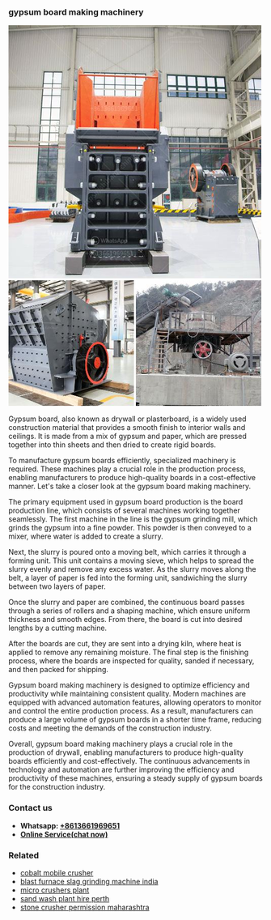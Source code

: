 <h3>gypsum board making machinery</h3><img src='1708499583.jpg' alt=''><p>Gypsum board, also known as drywall or plasterboard, is a widely used construction material that provides a smooth finish to interior walls and ceilings. It is made from a mix of gypsum and paper, which are pressed together into thin sheets and then dried to create rigid boards.</p><p>To manufacture gypsum boards efficiently, specialized machinery is required. These machines play a crucial role in the production process, enabling manufacturers to produce high-quality boards in a cost-effective manner. Let's take a closer look at the gypsum board making machinery.</p><p>The primary equipment used in gypsum board production is the board production line, which consists of several machines working together seamlessly. The first machine in the line is the gypsum grinding mill, which grinds the gypsum into a fine powder. This powder is then conveyed to a mixer, where water is added to create a slurry.</p><p>Next, the slurry is poured onto a moving belt, which carries it through a forming unit. This unit contains a moving sieve, which helps to spread the slurry evenly and remove any excess water. As the slurry moves along the belt, a layer of paper is fed into the forming unit, sandwiching the slurry between two layers of paper.</p><p>Once the slurry and paper are combined, the continuous board passes through a series of rollers and a shaping machine, which ensure uniform thickness and smooth edges. From there, the board is cut into desired lengths by a cutting machine.</p><p>After the boards are cut, they are sent into a drying kiln, where heat is applied to remove any remaining moisture. The final step is the finishing process, where the boards are inspected for quality, sanded if necessary, and then packed for shipping.</p><p>Gypsum board making machinery is designed to optimize efficiency and productivity while maintaining consistent quality. Modern machines are equipped with advanced automation features, allowing operators to monitor and control the entire production process. As a result, manufacturers can produce a large volume of gypsum boards in a shorter time frame, reducing costs and meeting the demands of the construction industry.</p><p>Overall, gypsum board making machinery plays a crucial role in the production of drywall, enabling manufacturers to produce high-quality boards efficiently and cost-effectively. The continuous advancements in technology and automation are further improving the efficiency and productivity of these machines, ensuring a steady supply of gypsum boards for the construction industry.</p><h3>Contact us</h3><ul><li><strong>Whatsapp:&nbsp;<a href="https://wa.me/8613661969651">+8613661969651</a></strong></li><li><a href="https://swt.shibang-china.com/?git&amp;zhl&amp;gypsum board making machinery"><strong>Online Service(chat now)</strong></a></li></ul><h3>Related</h3><ul><li><a href='cobalt mobile crusher.md'>cobalt mobile crusher</a></li><li><a href='blast furnace slag grinding machine india.md'>blast furnace slag grinding machine india</a></li><li><a href='micro crushers plant.md'>micro crushers plant</a></li><li><a href='sand wash plant hire perth.md'>sand wash plant hire perth</a></li><li><a href='stone crusher permission maharashtra.md'>stone crusher permission maharashtra</a></li></ul>